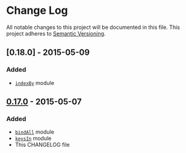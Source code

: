 # Change Log
All notable changes to this project will be documented in this file.
This project adheres to [Semantic Versioning](http://semver.org/).

## [0.18.0] - 2015-05-09
### Added
- [`indexBy`](https://github.com/tjmehta/101#indexBy) module

## [0.17.0] - 2015-05-07
### Added
- [`bindAll`](https://github.com/tjmehta/101#bindAll) module
- [`keysIn`](https://github.com/tjmehta/101#keysIn) module
- This CHANGELOG file

[0.17.0]: https://github.com/tjmehta/101/compare/v0.16.1...v0.17.0
